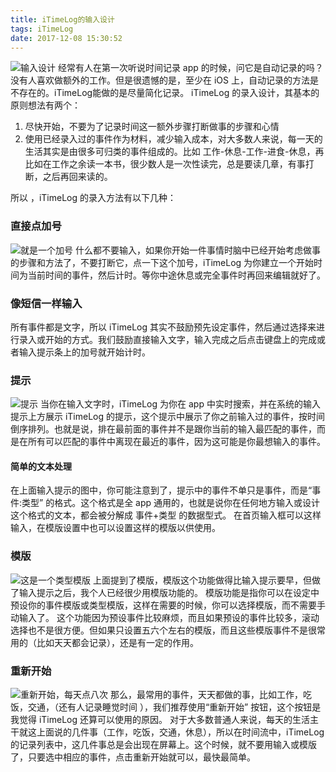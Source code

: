 ```yaml
---
title: iTimeLog的输入设计
tags: iTimeLog
date: 2017-12-08 15:30:52
---
```


![](http://oaaaw441f.bkt.clouddn.com/2017-12-08-main.jpg "输入设计")
经常有人在第一次听说时间记录 app 的时候，问它是自动记录的吗？没有人喜欢做额外的工作。但是很遗憾的是，至少在 iOS 上，自动记录的方法是不存在的。iTimeLog能做的是尽量简化记录。
iTimeLog 的录入设计，其基本的原则想法有两个：
1. 尽快开始，不要为了记录时间这一额外步骤打断做事的步骤和心情
2. 使用已经录入过的事件作为材料，减少输入成本，对大多数人来说，每一天的生活其实是由很多可归类的事件组成的。比如 工作-休息-工作-进食-休息，再比如在工作之余读一本书，很少数人是一次性读完，总是要读几章，有事打断，之后再回来读的。
	
所以 ，iTimeLog 的录入方法有以下几种：

### 直接点加号
![](http://oaaaw441f.bkt.clouddn.com/2017-12-08-plus.jpg "就是一个加号")
什么都不要输入，如果你开始一件事情时脑中已经开始考虑做事的步骤和方法了，不要打断它，点一下这个加号，iTimeLog 为你建立一个开始时间为当前时间的事件，然后计时。等你中途休息或完全事件时再回来编辑就好了。
### 像短信一样输入
所有事件都是文字，所以 iTimeLog 其实不鼓励预先设定事件，然后通过选择来进行录入或开始的方式。我们鼓励直接输入文字，输入完成之后点击键盘上的完成或者输入提示条上的加号就开始计时。
### 提示
![](http://oaaaw441f.bkt.clouddn.com/2017-12-08-hint.jpg  "提示")
当你在输入文字时，iTimeLog 为你在 app 中实时搜索，并在系统的输入提示上方展示 iTimeLog 的提示，这个提示中展示了你之前输入过的事件，按时间倒序排列。也就是说，排在最前面的事件并不是跟你当前的输入最匹配的事件，而是在所有可以匹配的事件中离现在最近的事件，因为这可能是你最想输入的事件。
#### 简单的文本处理
在上面输入提示的图中，你可能注意到了，提示中的事件不单只是事件，而是“事件:类型” 的格式。这个格式是全 app 通用的，也就是说你在任何地方输入或设计这个格式的文本，都会被分解成 事件+类型 的数据型式。
在首页输入框可以这样输入，在模版设置中也可以设置这样的模版以供使用。

### 模版
![](http://oaaaw441f.bkt.clouddn.com/2017-12-08-template.jpg "这是一个类型模版")
上面提到了模版，模版这个功能做得比输入提示要早，但做了输入提示之后，我个人已经很少用模版功能的。
模版功能是指你可以在设定中预设你的事件模版或类型模版，这样在需要的时候，你可以选择模版，而不需要手动输入了。
这个功能因为预设事件比较麻烦，而且如果预设的事件比较多，滚动选择也不是很方便。但如果只设置五六个左右的模版，而且这些模版事件不是很常用的（比如天天都会记录），还是有一定的作用。

### 重新开始
![](http://oaaaw441f.bkt.clouddn.com/2017-12-08-redo.jpg "重新开始，每天点八次")
那么，最常用的事件，天天都做的事，比如工作，吃饭，交通，（还有人记录睡觉时间 ），我们推荐使用“重新开始” 按钮，这个按钮是我觉得 iTimeLog 还算可以使用的原因。
对于大多数普通人来说，每天的生活主干就这上面说的几件事（工作，吃饭，交通，休息），所以在时间流中，iTimeLog的记录列表中，这几件事总是会出现在屏幕上。这个时候，就不要用输入或模版了，只要选中相应的事件，点击重新开始就可以，最快最简单。



